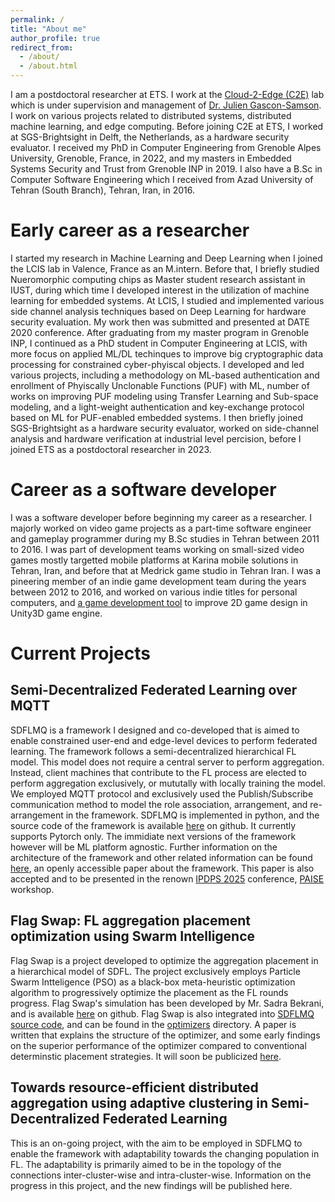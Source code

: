 ```yaml
---
permalink: /
title: "About me"
author_profile: true
redirect_from: 
  - /about/
  - /about.html
---
```

I am a postdoctoral researcher at ETS. I work at the [Cloud-2-Edge (C2E)](https://www.juliengs.ca/) lab which is under supervision and management of [Dr. Julien Gascon-Samson](https://www.etsmtl.ca/en/study-at-ets/professors/jgsamson). I work on various projects related to distributed systems, distributed machine learning, and edge computing. Before joining C2E at ETS, I worked at SGS-Brightsight in Delft, the Netherlands, as a hardware security evaluator. I received my PhD in Computer Engineering from Grenoble Alpes University, Grenoble, France, in 2022, and my masters in Embedded Systems Security and Trust from Grenoble INP in 2019. I also have a B.Sc in Computer Software Engineering which I received from Azad University of Tehran (South Branch), Tehran, Iran, in 2016.


Early career as a researcher
======
I started my research in Machine Learning and Deep Learning when I joined the LCIS lab in Valence, France as an M.intern. Before that, I briefly studied Nueromorphic computing chips as Master student research assistant in IUST, during which time I developed interest in the utilization of machine learning for embedded systems. At LCIS, I studied and implemented various side channel analysis techniques based on Deep Learning for hardware security evaluation. My work then was submitted and presented at DATE 2020 conference. After graduating from my master program in Grenoble INP, I continued as a PhD student in Computer Engineering at LCIS, with more focus on applied ML/DL techinques to improve big cryptographic data processing for constrained cyber-phyiscal objects. I developed and led various projects, including a methodology on ML-based authentication and enrollment of Phyiscally Unclonable Functions (PUF) with ML, number of works on improving PUF modeling using Transfer Learning and Sub-space modeling, and a light-weight authentication and key-exchange protocol based on ML for PUF-enabled embedded systems. I then briefly joined SGS-Brightsight as a hardware security evaluator, worked on side-channel analysis and hardware verification at industrial level percision, before I joined ETS as a postdoctoral researcher in 2023.     


Career as a software developer
======
I was a software developer before beginning my career as a researcher. I majorly worked on video game projects as a part-time software engineer and gameplay programmer during my B.Sc studies in Tehran between 2011 to 2016. I was part of development teams working on small-sized video games mostly targetted mobile platforms at Karina mobile solutions in Tehran, Iran, and before that at Medrick game studio in Tehran Iran. I was a pineering member of an indie game development team during the years between 2012 to 2016, and worked on various indie titles for personal computers, and [a game development tool](https://www.youtube.com/watch?v=hLBACBFNxTE) to improve 2D game design in Unity3D game engine.

Current Projects
======

Semi-Decentralized Federated Learning over MQTT
------

SDFLMQ is a framework I designed and co-developed that is aimed to enable constrained user-end and edge-level devices to perform federated learning. The framework follows a semi-decentralized hierarchical FL model. This model does not require a central server to perform aggregation. Instead, client machines that contribute to the FL process are elected to perform aggregation exclusively, or mututally with locally training the model. We employed MQTT protocol and exclusively used the Publish/Subscribe communication method to model the role association, arrangement, and re-arrangement in the framework. SDFLMQ is implemented in python, and the source code of the framework is available [here](https://github.com/ali-pour-amir/SDFLMQ) on github. It currently supports Pytorch only. The immidiate next versions of the framework however will be ML platform agnostic. Further information on the architecture of the framework and other related information can be found [here](https://arxiv.org/abs/2503.13624), an openly accessible paper about the framework. This paper is also accepted and to be presented in the renown [IPDPS 2025](https://www.ipdps.org/) conference, [PAISE](https://paise.org/) workshop. 


Flag Swap: FL aggregation placement optimization using Swarm Intelligence
------

Flag Swap is a project developed to optimize the aggregation placement in a hierarchical model of SDFL. The project exclusively employs Particle Swarm Intteligence (PSO) as a black-box meta-heuristic optimization algorithm to progressively optimize the placement as the FL rounds progress. Flag Swap's simulation has been developed by Mr. Sadra Bekrani, and is available [here](https://github.com/10xComrade/PSO_FL_Sim) on github. Flag Swap is also integrated into [SDFLMQ source code](https://github.com/ali-pour-amir/SDFLMQ), and can be found in the [optimizers](https://github.com/ali-pour-amir/SDFLMQ/tree/main/Client/Core/Modules/Coordinator_Modules/optimizers) directory. A paper is written that explains the structure of the optimizer, and some early findings on the superior performance of the optimizer compared to conventional determinstic placement strategies. It will soon be publicized [here]().


Towards resource-efficient distributed aggregation using adaptive clustering in Semi-Decentralized Federated Learning
------
This is an on-going project, with the aim to be employed in SDFLMQ to enable the framework with adaptability towards the changing population in FL. The adaptability is primarily aimed to be in the topology of the connections inter-cluster-wise and intra-cluster-wise. Information on the progress in this project, and the new findings will be published here. 